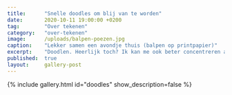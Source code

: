 ```yaml
---
title:      "Snelle doodles om blij van te worden"
date:       2020-10-11 19:00:00 +0200
tag:        "Over tekenen"
category:   "over-tekenen"
image:      /uploads/balpen-poezen.jpg
caption:    "Lekker samen een avondje thuis (balpen op printpapier)"
excerpt:    "Doodlen. Heerlijk toch? Ik kan me ook beter concentreren als ik aan het doodlen ben. Van sommige wordt ik zo vrolijk dat ze op deze pagina een speciaal plaatsje krijgen. Een vluchtig beetje vrolijkheid. Misschien word jij er ook een beetje blij van!"
published:  true
layout:     gallery-post
---
```


{% include gallery.html id="doodles" show_description=false %}
